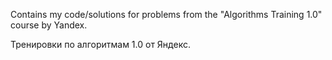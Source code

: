 Contains my code/solutions for problems from the "Algorithms Training 1.0" course by Yandex.

Тренировки по алгоритмам 1.0 от Яндекс.